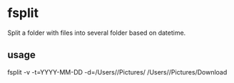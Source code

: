 # fsplit
Split a folder with files into several folder based on datetime.

## usage
fsplit -v -t=YYYY-MM-DD -d=/Users/<me>/Pictures/ /Users/<me>/Pictures/Download
